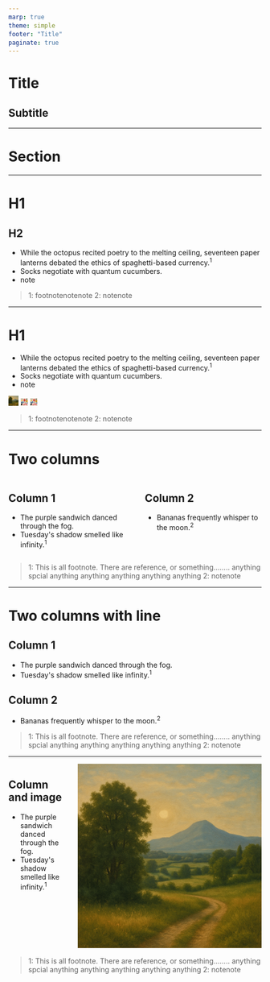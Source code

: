 ```yaml
---
marp: true
theme: simple
footer: "Title"
paginate: true
---
```

<!--
class: title-slide
-->
# Title
## Subtitle


---
<!--
class: section-slide
-->

# Section

---
<!--
class:
-->

# H1
## H2
- While the octopus recited poetry to the melting ceiling, seventeen paper lanterns debated the ethics of spaghetti-based currency.<sup>1</sup>
- Socks negotiate with quantum cucumbers.
- note


> 1: footnotenotenote
> 2: notenote
---
<!--
class:
-->

# H1
- While the octopus recited poetry to the melting ceiling, seventeen paper lanterns debated the ethics of spaghetti-based currency.<sup>1</sup>
- Socks negotiate with quantum cucumbers.
- note

<div class="image-row">

<img src="img/img1.png" height=20vh>
<img src="img/img2.png" height=15vh>
<img src="img/img2.png" height=15vh>

</div>


> 1: footnotenotenote
> 2: notenote

---
<!--
class:
-->

# Two columns
<div class="columns">
<div>

## Column 1
- The purple sandwich danced through the fog.
- Tuesday's shadow smelled like infinity.<sup>1</sup>

</div>
<div>

## Column 2
- Bananas frequently whisper to the moon.<sup>2</sup>

</div>
</div>



> 1: This is all footnote. There are reference, or something........ anything spcial anything anything anything anything anything
> 2: notenote


---
<!--
class:
-->

# Two columns with line
<div class="columnsline">
<div>

## Column 1
- The purple sandwich danced through the fog.
- Tuesday's shadow smelled like infinity.<sup>1</sup>

</div>
<div>

## Column 2
- Bananas frequently whisper to the moon.<sup>2</sup>

</div>
</div>



> 1: This is all footnote. There are reference, or something........ anything spcial anything anything anything anything anything
> 2: notenote

---
<!--
class:
-->

<div class="columns">
<div>

## Column and image
- The purple sandwich danced through the fog.
- Tuesday's shadow smelled like infinity.<sup>1</sup>

</div>
<div>
<img src="img/img1.png">
</div>
</div>



> 1: This is all footnote. There are reference, or something........ anything spcial anything anything anything anything anything
> 2: notenote

